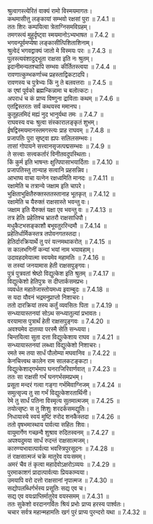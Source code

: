 

  
श्रुत्वागस्त्येरितं वाक्यं रामो विस्मयमागतः।  
कथमासीत्तु लङ्कायां सम्भवो रक्षसां पुरा ॥ 7.4.1 ॥   
ततः शिरः कम्पयित्वा त्रेताग्निसमविग्रहम्।  
तमगस्त्यं मुहुर्दृष्ट्वा स्मयमानोऽभ्यभाषत ॥ 7.4.2 ॥   
भगवन्पूर्वमप्येषा लङ्कासीत्पिशिताशिनाम्।  
श्रुत्वेदं भगवद्वाक्यं जातो मे विस्मयः परः ॥ 7.4.3 ॥   
पुलस्त्यवंशादुद्भूता राक्षसा इति नः श्रुतम्।  
इदानीमन्यतश्चापि सम्भवः कीर्तितस्त्वया ॥ 7.4.4 ॥   
रावणात्कुम्भकर्णाच्च प्रहस्ताद्विकटादपि।  
रावणस्य च पुत्रेभ्यः किं नु ते बलवत्तराः ॥ 7.4.5 ॥   
क एषां पूर्वको ब्रह्मन्किन्नामा च बलोत्कटः।  
अपराधं च कं प्राप्य विष्णुना द्राविताः कथम् ॥ 7.4.6 ॥   
एतद्विस्तरतः सर्वं कथयस्व ममानघ।  
कुतूहलमिदं मह्यं नुद भानुर्यथा तमः ॥ 7.4.7 ॥   
राघवस्य वचः श्रुत्वा संस्कारालङ्कृतं शुभम्।  
ईषद्विस्मयमानस्तमगस्त्यः प्राह राघवम् ॥ 7.4.8 ॥   
प्रजापतिः पुरा सृष्ट्वा ह्यपः सलिलसम्भवः।  
तासां गोपायने सत्त्वानसृजत्पद्मसम्भवः ॥ 7.4.9 ॥   
ते सत्त्वाः सत्त्वकर्तारं विनीतवदुपस्थिताः।  
किं कुर्म इति भाषन्तः क्षुत्पिपासाभयार्दिताः ॥ 7.4.10 ॥   
प्रजापतिस्तु तान्याह सत्वानि प्रहसन्निव।  
आभाष्य वाचा यत्नेन रक्षध्वमिति मानदः ॥ 7.4.11 ॥   
रक्षामेति च तत्रान्ये जक्षाम इति चापरे।  
भुक्षिताभुक्षितैरुक्तस्ततस्तानाह भूतकृत् ॥ 7.4.12 ॥   
रक्षामेति च यैरुक्तं राक्षसास्ते भवन्तु वः।  
जक्षाम इति यैरुक्तं यक्षा एव भवन्तु वः ॥ 7.4.13 ॥   
तत्र हेतिः प्रहेतिश्च भ्रातरौ राक्षसाधिपौ।  
मधुकैटभसङ्काशौ बभूवतुररिन्दमौ ॥ 7.4.14 ॥   
प्रहेतिर्धार्मिकस्तत्र तपोवनगतस्तदा।  
हेतिर्दारक्रियार्थे तु परं यत्नमथाकरोत् ॥ 7.4.15 ॥   
स कालभगिनीं कन्यां भयां नाम भयावहाम्।  
उदावहदमेयात्मा स्वयमेव महामतिः ॥ 7.4.16 ॥   
स तस्यां जनयामास हेती राक्षसपुङ्गवः।  
पुत्रं पुत्रवतां श्रेष्ठो विद्युत्केश इति श्रुतम् ॥ 7.4.17 ॥   
विद्युत्केशो हेतिपुत्रः स दीप्तार्कसमप्रभः।  
व्यवर्धत महातेजास्तोयमध्य इवाम्बुदः ॥ 7.4.18 ॥   
स यदा यौवनं भद्रमनुप्राप्तो निशाचरः।  
ततो दारक्रियां तस्य कर्तुं व्यवसितः पिता ॥ 7.4.19 ॥   
सन्ध्यायास्तनयां सोऽथ सन्ध्यातुल्यां प्रभावतः।  
वरयामास पुत्रार्थं हेती राक्षसपुङ्गवः ॥ 7.4.20 ॥   
अवश्यमेव दातव्या परस्मै सेति सन्ध्यया।  
चिन्तयित्वा सुता दत्ता विद्युत्केशाय राघव ॥ 7.4.21 ॥   
सन्ध्यायास्तनयां लब्ध्वा विद्युत्केशो निशाचरः।  
रमते स्म तया सार्धं पौलोम्या मघवानिव ॥ 7.4.22 ॥   
केनचित्त्वथ कालेन राम सालकटङ्कटा।  
विद्युत्केशाद्गर्भमाप घनराजिरिवार्णवात् ॥ 7.4.23 ॥   
ततः सा राक्षसी गर्भं घनगर्भसमप्रभम्।  
प्रसूता मन्दरं गत्वा गङ्गा गर्भमिवाग्निजम् ॥ 7.4.24 ॥   
समुत्सृज्य तु सा गर्भं विद्युत्केशरतार्थिनी।  
रेमे तु सार्धं पतिना विस्मृत्य सुतमात्मजम् ॥ 7.4.25 ॥   
तयोत्सृष्टः स तु शिशुः शरदर्कसमद्युतिः।  
निधायास्ये स्वयं मुष्टिं रुरोद शनकैस्तदा ॥ 7.4.26 ॥   
ततो वृषभमास्थाय पार्वत्या सहितः शिवः।  
वायुमार्गेण गच्छन्वै शुश्राव रुदितस्वनम् ॥ 7.4.27 ॥   
अपश्यदुमया सार्धं रुदन्तं राक्षसात्मजम्।  
कारुण्यभावात्पार्वत्या भवस्त्रिपुरसूदनः ॥ 7.4.28 ॥   
तं राक्षसात्मजं चक्रे मातुरेव वयःसमम्।  
अमरं चैव तं कृत्वा महादेवोऽक्षरोऽव्ययः ॥ 7.4.29 ॥   
पुरमाकाशगं प्रादात्पार्वत्याः प्रियकाम्यया।  
उमयापि वरो दत्तो राक्षसानां नृपात्मज ॥ 7.4.30 ॥   
सद्योपलब्धिर्गर्भस्य प्रसूतिः सद्य एव च।  
सद्य एव वयःप्राप्तिर्मातुरेव वयस्समम् ॥ 7.4.31 ॥   
ततः सुकेशो वरदानगर्वितः श्रियं प्रभोः प्राप्य हरस्य पार्श्वतः।  
चचार सर्वत्र महान्महामतिः खगं पुरं प्राप्य पुरन्दरो यथा ॥ 7.4.32 ॥   
